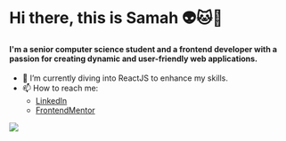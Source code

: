 # Hi there, this is Samah :alien::cat::sparkling_heart:

#### I'm a senior computer science student and a frontend developer with a passion for creating dynamic and user-friendly web applications.

- 🌱 I’m currently diving into ReactJS to enhance my skills.
- 📫 How to reach me:
  - [LinkedIn](www.linkedin.com/in/samah-alsulami)
  - [FrontendMentor](https://www.frontendmentor.io/profile/SamahTT)

![](https://i.giphy.com/media/v1.Y2lkPTc5MGI3NjExNW5kcGVncWk3YjNqcDBhMDBpbjIyaHhva3lpdGVsdjBiMjBpaWFnYiZlcD12MV9pbnRlcm5hbF9naWZfYnlfaWQmY3Q9Zw/gEKz4VLX7fQlsl8SFE/giphy.gif)
